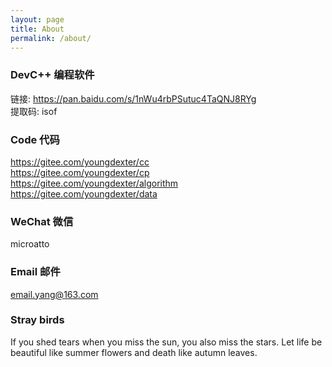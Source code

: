 ```yaml
---
layout: page
title: About
permalink: /about/
---
```


### DevC++ 编程软件

链接: <a href="https://pan.baidu.com/s/1nWu4rbPSutuc4TaQNJ8RYg" target="_blank">https://pan.baidu.com/s/1nWu4rbPSutuc4TaQNJ8RYg</a><br>
提取码: isof

### Code 代码

<a href="https://gitee.com/youngdexter/cc" target="_blank">https://gitee.com/youngdexter/cc</a><br>
<a href="https://gitee.com/youngdexter/cp" target="_blank">https://gitee.com/youngdexter/cp</a><br>
<a href="https://gitee.com/youngdexter/algorithm" target="_blank">https://gitee.com/youngdexter/algorithm</a><br>
<a href="https://gitee.com/youngdexter/data" target="_blank">https://gitee.com/youngdexter/data</a><br>

### WeChat 微信

microatto

### Email 邮件

[email.yang@163.com](mailto:email.yang@163.com)

### Stray birds

If you shed tears when you miss the sun, you also miss the stars.
Let life be beautiful like summer flowers and death like autumn leaves.
